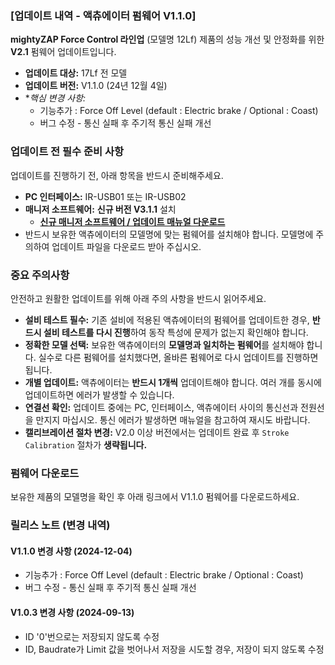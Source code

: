 ### **[업데이트 내역 - 액츄에이터 펌웨어 V1.1.0]**
**mightyZAP Force Control 라인업** (모델명 12Lf) 제품의 성능 개선 및 안정화를 위한 **V2.1** 펌웨어 업데이트입니다. 
- **업데이트 대상:** 17Lf  전 모델
- **업데이트 버전:** V1.1.0 (24년 12월 4일)
- **핵심 변경 사항:*
	- 기능추가 : Force Off Level (default : Electric brake / Optional : Coast)
	- 버그 수정 - 통신 실패 후 주기적 통신 실패 개선

### 업데이트 전 필수 준비 사항

업데이트를 진행하기 전, 아래 항목을 반드시 준비해주세요.
- **PC 인터페이스:** IR-USB01 또는 IR-USB02
- **매니저 소프트웨어:** **신규 버전 V3.1.1** 설치
	- [**신규 매니저 소프트웨어 / 업데이트 매뉴얼 다운로드**](http://www.mightyzap.com/ko/digitalarchive6/?mod=document&pageid=1&uid=211)
- 반드시 보유한 액츄에이터의 모델명에 맞는 펌웨어를 설치해야 합니다. 모델명에 주의하여 업데이트 파일을 다운로드 받아 주십시오.

### 중요 주의사항
안전하고 원활한 업데이트를 위해 아래 주의 사항을 반드시 읽어주세요.
- **설비 테스트 필수:** 기존 설비에 적용된 액츄에이터의 펌웨어를 업데이트한 경우, **반드시 설비 테스트를 다시 진행**하여 동작 특성에 문제가 없는지 확인해야 합니다.
- **정확한 모델 선택:** 보유한 액츄에이터의 **모델명과 일치하는 펌웨어**를 설치해야 합니다. 실수로 다른 펌웨어를 설치했다면, 올바른 펌웨어로 다시 업데이트를 진행하면 됩니다.
- **개별 업데이트:** 액츄에이터는 **반드시 1개씩** 업데이트해야 합니다. 여러 개를 동시에 업데이트하면 에러가 발생할 수 있습니다.
- **연결선 확인:** 업데이트 중에는 PC, 인터페이스, 액츄에이터 사이의 통신선과 전원선을 만지지 마십시오. 통신 에러가 발생하면 매뉴얼을 참고하여 재시도 바랍니다.
- **캘리브레이션 절차 변경:** V2.0 이상 버전에서는 업데이트 완료 후 `Stroke Calibration` 절차가 **생략됩니다.**

### 펌웨어 다운로드 

보유한 제품의 모델명을 확인 후 아래 링크에서 V1.1.0 펌웨어를 다운로드하세요.

<FirmwareSelector17Lf/>

### 릴리스 노트 (변경 내역)

#### **V1.1.0 변경 사항 (2024-12-04)**
- 기능추가 : Force Off Level (default : Electric brake / Optional : Coast)
- 버그 수정 - 통신 실패 후 주기적 통신 실패 개선
#### **V1.0.3 변경 사항 (2024-09-13)**
-  ID '0'번으로는 저장되지 않도록 수정
- ID, Baudrate가 Limit 값을 벗어나서 저장을 시도할 경우, 저장이 되지 않도록 수정